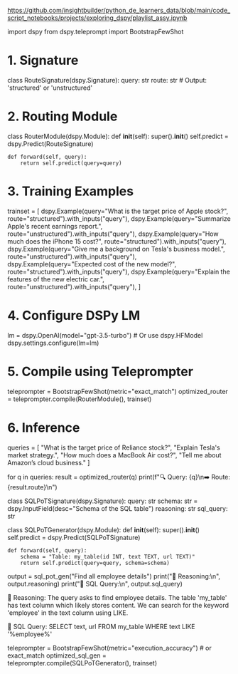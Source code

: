 https://github.com/insightbuilder/python_de_learners_data/blob/main/code_script_notebooks/projects/exploring_dspy/playlist_assy.ipynb

import dspy
from dspy.teleprompt import BootstrapFewShot

# 1. Signature
class RouteSignature(dspy.Signature):
    query: str
    route: str  # Output: 'structured' or 'unstructured'

# 2. Routing Module
class RouterModule(dspy.Module):
    def __init__(self):
        super().__init__()
        self.predict = dspy.Predict(RouteSignature)

    def forward(self, query):
        return self.predict(query=query)

# 3. Training Examples
trainset = [
    dspy.Example(query="What is the target price of Apple stock?", route="structured").with_inputs("query"),
    dspy.Example(query="Summarize Apple's recent earnings report.", route="unstructured").with_inputs("query"),
    dspy.Example(query="How much does the iPhone 15 cost?", route="structured").with_inputs("query"),
    dspy.Example(query="Give me a background on Tesla's business model.", route="unstructured").with_inputs("query"),
    dspy.Example(query="Expected cost of the new model?", route="structured").with_inputs("query"),
    dspy.Example(query="Explain the features of the new electric car.", route="unstructured").with_inputs("query"),
]

# 4. Configure DSPy LM
lm = dspy.OpenAI(model="gpt-3.5-turbo")  # Or use dspy.HFModel
dspy.settings.configure(lm=lm)

# 5. Compile using Teleprompter
teleprompter = BootstrapFewShot(metric="exact_match")
optimized_router = teleprompter.compile(RouterModule(), trainset)

# 6. Inference
queries = [
    "What is the target price of Reliance stock?",
    "Explain Tesla's market strategy.",
    "How much does a MacBook Air cost?",
    "Tell me about Amazon’s cloud business."
]

for q in queries:
    result = optimized_router(q)
    print(f"🔍 Query: {q}\n➡️ Route: {result.route}\n")




class SQLPoTSignature(dspy.Signature):
    query: str
    schema: str = dspy.InputField(desc="Schema of the SQL table")
    reasoning: str
    sql_query: str

class SQLPoTGenerator(dspy.Module):
    def __init__(self):
        super().__init__()
        self.predict = dspy.Predict(SQLPoTSignature)

    def forward(self, query):
        schema = "Table: my_table(id INT, text TEXT, url TEXT)"
        return self.predict(query=query, schema=schema)

output = sql_pot_gen("Find all employee details")
print("🧠 Reasoning:\n", output.reasoning)
print("📝 SQL Query:\n", output.sql_query)

🧠 Reasoning:
The query asks to find employee details. The table 'my_table' has text column which likely stores content.
We can search for the keyword 'employee' in the text column using LIKE.

📝 SQL Query:
SELECT text, url FROM my_table WHERE text LIKE '%employee%'


teleprompter = BootstrapFewShot(metric="execution_accuracy")  # or exact_match
optimized_sql_gen = teleprompter.compile(SQLPoTGenerator(), trainset)

